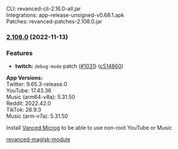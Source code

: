 CLI: revanced-cli-2.16.0-all.jar  
Integrations: app-release-unsigned-v0.68.1.apk  
Patches: revanced-patches-2.108.0.jar  

### [2.108.0](https://github.com/revanced/revanced-patches/compare/v2.107.0...v2.108.0) (2022-11-13)
### Features
* **twitch:** `debug-mode` patch ([#1031](https://github.com/revanced/revanced-patches/issues/1031)) ([c514860](https://github.com/revanced/revanced-patches/commit/c514860bc4a46295b11f09df9ffc1c556b798eb3))

  
**App Versions:**  
Twitter: 9.65.3-release.0  
YouTube: 17.43.36  
Music (arm64-v8a): 5.31.50  
Reddit: 2022.42.0  
TikTok: 26.9.3  
Music (arm-v7a): 5.31.50  

Install [Vanced Microg](https://github.com/TeamVanced/VancedMicroG/releases) to be able to use non-root YouTube or Music  

[revanced-magisk-module](https://github.com/j-hc/revanced-magisk-module)  
